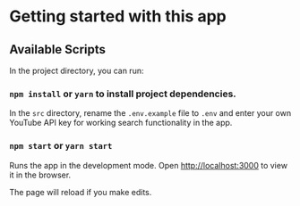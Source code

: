 # Getting started with this app

## Available Scripts

In the project directory, you can run:

### `npm install` or `yarn` to install project dependencies.

In the `src` directory, rename the `.env.example` file to `.env` and enter your own YouTube API key for working search functionality in the app.

### `npm start` or `yarn start`

Runs the app in the development mode.
Open [http://localhost:3000](http://localhost:3000) to view it in the browser.

The page will reload if you make edits.
